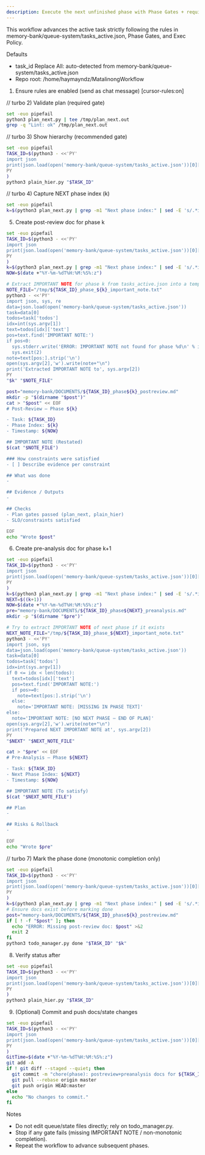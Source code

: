 ```yaml
---
description: Execute the next unfinished phase with Phase Gates + required docs (post-review & pre-analysis)
---
```


This workflow advances the active task strictly following the rules in memory-bank/queue-system/tasks_active.json, Phase Gates, and Exec Policy.

Defaults
 - task_id Replace All: auto-detected from memory-bank/queue-system/tasks_active.json
- Repo root: /home/haymayndz/MatalinongWorkflow

1) Ensure rules are enabled (send as chat message)
[cursor-rules:on]

// turbo
2) Validate plan (required gate)
```bash
set -euo pipefail
python3 plan_next.py | tee /tmp/plan_next.out
grep -q "Lint: ok" /tmp/plan_next.out
```

// turbo
3) Show hierarchy (recommended gate)
```bash
set -euo pipefail
TASK_ID=$(python3 - <<'PY'
import json
print(json.load(open('memory-bank/queue-system/tasks_active.json'))[0]['id'])
PY
)
python3 plain_hier.py "$TASK_ID"
```

// turbo
4) Capture NEXT phase index (k)
```bash
set -euo pipefail
k=$(python3 plan_next.py | grep -m1 "Next phase index:" | sed -E 's/.*index: //') && echo "Next phase: $k"
```

5) Create post-review doc for phase k
```bash
set -euo pipefail
TASK_ID=$(python3 - <<'PY'
import json
print(json.load(open('memory-bank/queue-system/tasks_active.json'))[0]['id'])
PY
)
k=$(python3 plan_next.py | grep -m1 "Next phase index:" | sed -E 's/.*index: //')
NOW=$(date +"%Y-%m-%dT%H:%M:%S%:z")

# Extract IMPORTANT NOTE for phase k from tasks_active.json into a temp file
NOTE_FILE="/tmp/${TASK_ID}_phase_${k}_important_note.txt"
python3 - <<'PY'
import json, sys, re
data=json.load(open('memory-bank/queue-system/tasks_active.json'))
task=data[0]
todos=task['todos']
idx=int(sys.argv[1])
text=todos[idx]['text']
pos=text.find('IMPORTANT NOTE:')
if pos<0:
  sys.stderr.write('ERROR: IMPORTANT NOTE not found for phase %d\n' % idx)
  sys.exit(2)
note=text[pos:].strip('\n')
open(sys.argv[2],'w').write(note+"\n")
print('Extracted IMPORTANT NOTE to', sys.argv[2])
PY
"$k" "$NOTE_FILE"

post="memory-bank/DOCUMENTS/${TASK_ID}_phase${k}_postreview.md"
mkdir -p "$(dirname "$post")"
cat > "$post" << EOF
# Post-Review — Phase ${k}

- Task: ${TASK_ID}
- Phase Index: ${k}
- Timestamp: ${NOW}

## IMPORTANT NOTE (Restated)
$(cat "$NOTE_FILE")

### How constraints were satisfied
- [ ] Describe evidence per constraint

## What was done
- 

## Evidence / Outputs
- 

## Checks
- Plan gates passed (plan_next, plain_hier)
- SLO/constraints satisfied

EOF
echo "Wrote $post"
```

6) Create pre-analysis doc for phase k+1
```bash
set -euo pipefail
TASK_ID=$(python3 - <<'PY'
import json
print(json.load(open('memory-bank/queue-system/tasks_active.json'))[0]['id'])
PY
)
k=$(python3 plan_next.py | grep -m1 "Next phase index:" | sed -E 's/.*index: //')
NEXT=$((k+1))
NOW=$(date +"%Y-%m-%dT%H:%M:%S%:z")
pre="memory-bank/DOCUMENTS/${TASK_ID}_phase${NEXT}_preanalysis.md"
mkdir -p "$(dirname "$pre")"

# Try to extract IMPORTANT NOTE of next phase if it exists
NEXT_NOTE_FILE="/tmp/${TASK_ID}_phase_${NEXT}_important_note.txt"
python3 - <<'PY'
import json, sys
data=json.load(open('memory-bank/queue-system/tasks_active.json'))
task=data[0]
todos=task['todos']
idx=int(sys.argv[1])
if 0 <= idx < len(todos):
  text=todos[idx]['text']
  pos=text.find('IMPORTANT NOTE:')
  if pos>=0:
    note=text[pos:].strip('\n')
  else:
    note='IMPORTANT NOTE: [MISSING IN PHASE TEXT]'
else:
  note='IMPORTANT NOTE: [NO NEXT PHASE — END OF PLAN]'
open(sys.argv[2],'w').write(note+"\n")
print('Prepared NEXT IMPORTANT NOTE at', sys.argv[2])
PY
"$NEXT" "$NEXT_NOTE_FILE"

cat > "$pre" << EOF
# Pre-Analysis — Phase ${NEXT}

- Task: ${TASK_ID}
- Next Phase Index: ${NEXT}
- Timestamp: ${NOW}

## IMPORTANT NOTE (To satisfy)
$(cat "$NEXT_NOTE_FILE")

## Plan
- 

## Risks & Rollback
- 

EOF
echo "Wrote $pre"
```

// turbo
7) Mark the phase done (monotonic completion only)
```bash
set -euo pipefail
TASK_ID=$(python3 - <<'PY'
import json
print(json.load(open('memory-bank/queue-system/tasks_active.json'))[0]['id'])
PY
)
k=$(python3 plan_next.py | grep -m1 "Next phase index:" | sed -E 's/.*index: //')
# Ensure docs exist before marking done
post="memory-bank/DOCUMENTS/${TASK_ID}_phase${k}_postreview.md"
if [ ! -f "$post" ]; then
  echo "ERROR: Missing post-review doc: $post" >&2
  exit 2
fi
python3 todo_manager.py done "$TASK_ID" "$k"
```

8) Verify status after
```bash
set -euo pipefail
TASK_ID=$(python3 - <<'PY'
import json
print(json.load(open('memory-bank/queue-system/tasks_active.json'))[0]['id'])
PY
)
python3 plain_hier.py "$TASK_ID"
```

9) (Optional) Commit and push docs/state changes
```bash
set -euo pipefail
TASK_ID=$(python3 - <<'PY'
import json
print(json.load(open('memory-bank/queue-system/tasks_active.json'))[0]['id'])
PY
)
GitTime=$(date +"%Y-%m-%dT%H:%M:%S%:z")
git add -A
if ! git diff --staged --quiet; then
  git commit -m "chore(phase): postreview+preanalysis docs for ${TASK_ID} [${GitTime}]"
  git pull --rebase origin master
  git push origin HEAD:master
else
  echo "No changes to commit."
fi
```

Notes
- Do not edit queue/state files directly; rely on todo_manager.py.
- Stop if any gate fails (missing IMPORTANT NOTE / non-monotonic completion).
- Repeat the workflow to advance subsequent phases.
